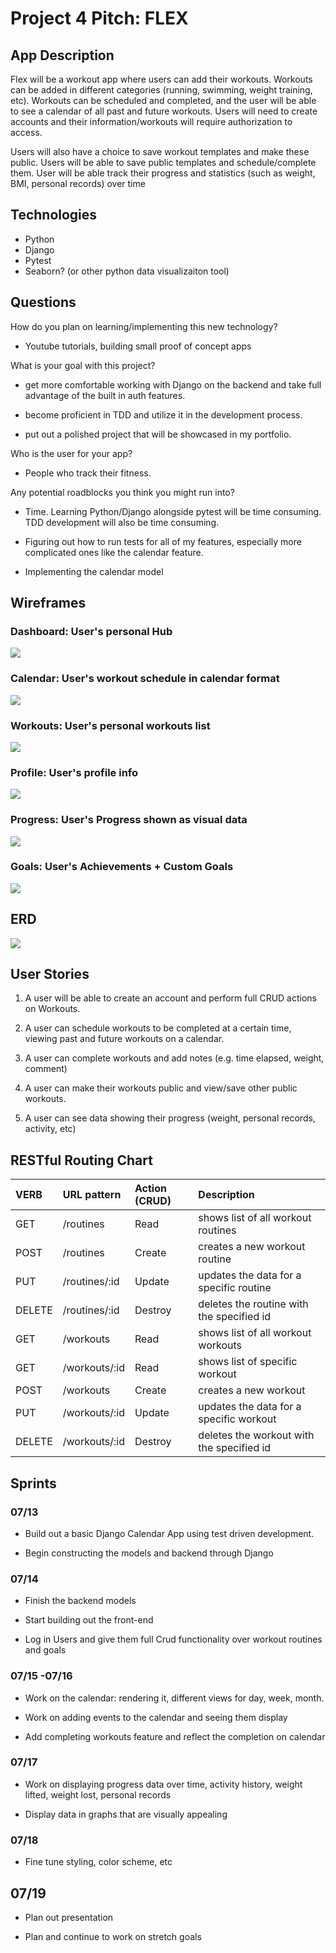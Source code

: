 # Project 4 Pitch: FLEX 


## App Description

Flex will be a workout app where users can add their workouts. Workouts can be added in different categories (running, swimming, weight training, etc). Workouts can be scheduled and completed, and the user will be able to see a calendar of all past and future workouts. Users will need to create accounts and their information/workouts will require authorization to access. 

Users will also have a choice to save workout templates and make these public. Users will be able to save public templates and schedule/complete them. User will be able track their progress and statistics (such as weight, BMI, personal records) over time

## Technologies

* Python
* Django
* Pytest
* Seaborn? (or other python data visualizaiton tool)


## Questions

How do you plan on learning/implementing this new technology?

* Youtube tutorials, building small proof of concept apps

What is your goal with this project?

* get more comfortable working with Django on the backend and take full advantage of the built in auth features. 

* become proficient in TDD and utilize it in the development process.

* put out a polished project that will be showcased in my portfolio. 

Who is the user for your app?

* People who track their fitness.

Any potential roadblocks you think you might run into?

* Time. Learning Python/Django alongside pytest will be time consuming. TDD development will also be time consuming.

* Figuring out how to run tests for all of my features, especially more complicated ones like the calendar feature.

* Implementing the calendar model


## Wireframes

### Dashboard: User's personal Hub
![](./wireframes/Dashboard.png)
### Calendar: User's workout schedule in calendar format
![](./wireframes/Calendar.png)
### Workouts: User's personal workouts list
![](./wireframes/Workouts.png)
### Profile: User's profile info
![](./wireframes/Profile.png)
### Progress: User's Progress shown as visual data
![](./wireframes/Progress.png)
### Goals: User's Achievements + Custom Goals
![](./wireframes/Goals.png)



## ERD

![](./wireframes/ERD.png)

## User Stories

1. A user will be able to create an account and perform full CRUD actions on Workouts.

1. A user can schedule workouts to be completed at a certain time, viewing past and future workouts on a calendar.

1. A user can complete workouts and add notes (e.g. time elapsed, weight, comment)

1. A user can make their workouts public and view/save other public workouts. 

1. A user can see data showing their progress (weight, personal records, activity, etc)

## RESTful Routing Chart

| VERB | URL pattern | Action \(CRUD\) | Description |
| :--- | :--- | :--- | :--- |
| GET | /routines | Read   | shows list of all workout routines |
| POST | /routines | Create  | creates a new workout routine |
| PUT | /routines/:id | Update | updates the data for a specific routine|
| DELETE | /routines/:id | Destroy | deletes the routine with the specified id|
| GET | /workouts | Read   | shows list of all workout workouts |
| GET | /workouts/:id | Read   | shows list of specific workout  |
| POST | /workouts | Create  | creates a new workout |
| PUT | /workouts/:id | Update | updates the data for a specific workout|
| DELETE | /workouts/:id | Destroy | deletes the workout with the specified id|

## Sprints

### 07/13

* Build out a basic Django Calendar App using test driven development.

* Begin constructing the models and backend through Django 

### 07/14 

* Finish the backend models

* Start building out the front-end

* Log in Users and give them full Crud functionality over workout routines and goals 

### 07/15 -07/16

* Work on the calendar: rendering it, different views for day, week, month. 

* Work on adding events to the calendar and seeing them display 

* Add completing workouts feature and reflect the completion on calendar 

### 07/17 

* Work on displaying progress data over time, activity history, weight lifted, weight lost, personal records

* Display data in graphs that are visually appealing

### 07/18

* Fine tune styling, color scheme, etc 


## 07/19 

* Plan out presentation

* Plan and continue to work on stretch goals 
